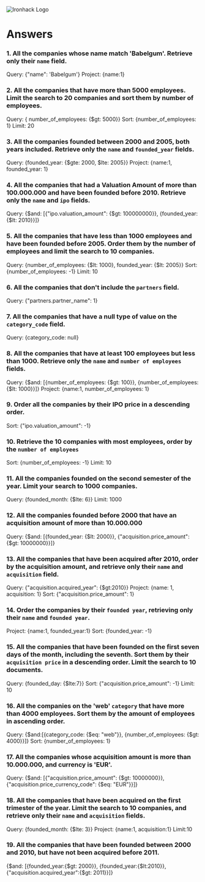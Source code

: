 ![Ironhack Logo](https://i.imgur.com/1QgrNNw.png)

# Answers

### 1. All the companies whose name match 'Babelgum'. Retrieve only their `name` field.

<!-- Your Code Goes Here -->
Query: {"name": 'Babelgum'}
Project: {name:1}

### 2. All the companies that have more than 5000 employees. Limit the search to 20 companies and sort them by **number of employees**.

<!-- Your Code Goes Here -->
Query: { number_of_employees: {$gt: 5000}}
Sort: {number_of_employees: 1}
Limit: 20

### 3. All the companies founded between 2000 and 2005, both years included. Retrieve only the `name` and `founded_year` fields.

<!-- Your Code Goes Here -->
Query: {founded_year: {$gte: 2000, $lte: 2005}}
Project: {name:1, founded_year: 1}


### 4. All the companies that had a Valuation Amount of more than 100.000.000 and have been founded before 2010. Retrieve only the `name` and `ipo` fields.

<!-- Your Code Goes Here -->
Query: {$and: [{"ipo.valuation_amount": {$gt: 100000000}}, {founded_year: {$lt: 2010}}]}

### 5. All the companies that have less than 1000 employees and have been founded before 2005. Order them by the number of employees and limit the search to 10 companies.

<!-- Your Code Goes Here -->
Query: {number_of_employees: {$lt: 1000}, founded_year: {$lt: 2005}}
Sort: {number_of_employees: -1}
Limit: 10
 
### 6. All the companies that don't include the `partners` field.

<!-- Your Code Goes Here -->
Query: {"partners.partner_name": 1}

### 7. All the companies that have a null type of value on the `category_code` field.

<!-- Your Code Goes Here -->
Query: {category_code: null}

### 8. All the companies that have at least 100 employees but less than 1000. Retrieve only the `name` and `number of employees` fields.

<!-- Your Code Goes Here -->
Query: {$and: [{number_of_employees: {$gt: 100}}, {number_of_employees: {$lt: 1000}}]}
Project: {name:1, number_of_employees: 1}

### 9. Order all the companies by their IPO price in a descending order.

<!-- Your Code Goes Here -->
Sort: {"ipo.valuation_amount": -1}

### 10. Retrieve the 10 companies with most employees, order by the `number of employees`

<!-- Your Code Goes Here -->
Sort: {number_of_employees: -1}
Limit: 10

### 11. All the companies founded on the second semester of the year. Limit your search to 1000 companies.

<!-- Your Code Goes Here -->
Query: {founded_month: {$lte: 6}}
Limit: 1000

### 12. All the companies founded before 2000 that have an acquisition amount of more than 10.000.000

<!-- Your Code Goes Here -->
Query: {$and: [{founded_year: {$lt: 2000}}, {"acquisition.price_amount": {$gt: 10000000}}]}

### 13. All the companies that have been acquired after 2010, order by the acquisition amount, and retrieve only their `name` and `acquisition` field.

<!-- Your Code Goes Here -->
Query: {"acquisition.acquired_year": {$gt:2010}}
Project: {name: 1, acquisition: 1}
Sort: {"acquisition.price_amount": 1}

### 14. Order the companies by their `founded year`, retrieving only their `name` and `founded year`.

<!-- Your Code Goes Here -->
Project: {name:1, founded_year:1}
Sort: {founded_year: -1}

### 15. All the companies that have been founded on the first seven days of the month, including the seventh. Sort them by their `acquisition price` in a descending order. Limit the search to 10 documents.

<!-- Your Code Goes Here -->
Query: {founded_day: {$lte:7}}
Sort: {"acquisition.price_amount": -1}
Limit: 10

### 16. All the companies on the 'web' `category` that have more than 4000 employees. Sort them by the amount of employees in ascending order.

<!-- Your Code Goes Here -->
Query: {$and:[{category_code: {$eq: "web"}}, {number_of_employees: {$gt: 4000}}]}
Sort: {number_of_employees: 1}

### 17. All the companies whose acquisition amount is more than 10.000.000, and currency is 'EUR'.

<!-- Your Code Goes Here -->
Query: {$and: [{"acquisition.price_amount": {$gt: 10000000}}, {"acquisition.price_currency_code": {$eq: "EUR"}}]}

### 18. All the companies that have been acquired on the first trimester of the year. Limit the search to 10 companies, and retrieve only their `name` and `acquisition` fields.

<!-- Your Code Goes Here -->
Query: {founded_month: {$lte: 3}}
Project: {name:1, acquisition:1}
Limit:10

### 19. All the companies that have been founded between 2000 and 2010, but have not been acquired before 2011.

<!-- Your Code Goes Here -->
{$and: [{founded_year:{$gt: 2000}}, {founded_year:{$lt:2010}}, {"acquisition.acquired_year":{$gt: 2011}}]}